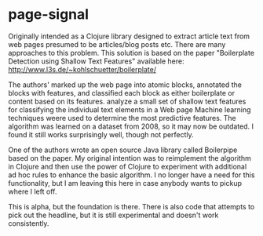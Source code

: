# page-signal

Originally intended as a Clojure library designed to extract article text from web pages presumed to be articles/blog posts etc. There are many approaches to this problem. This solution is based on the paper "Boilerplate Detection using Shallow Text Features" available here: http://www.l3s.de/~kohlschuetter/boilerplate/

The authors' marked up the web page into atomic blocks, annotated the blocks with features, and classified each block as either boilerplate or content based on its features. analyze a small set of shallow text features for classifying the individual text elements in a Web page Machine learning techniques weere used to determine the most predictive features. The algorithm was learned on a dataset from 2008, so it may now be outdated. I found it still works surprisingly well, though not perfectly.

One of the authors wrote an open source Java library called Boilerpipe based on the paper. My original intention was to reimplement the algorithm in Clojure and then use the power of Clojure to experiment with additional ad hoc rules to enhance the basic algorithm. I no longer have a need for this functionality, but I am leaving this here in case anybody wants to pickup where I left off.

This is alpha, but the foundation is there. There is also code that attempts to pick out the headline, but it is still experimental and doesn't work consistently.
